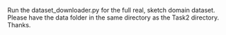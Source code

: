 Run the dataset_downloader.py for the full real, sketch domain dataset. Please have the data folder in the same directory as the Task2 directory. Thanks.

